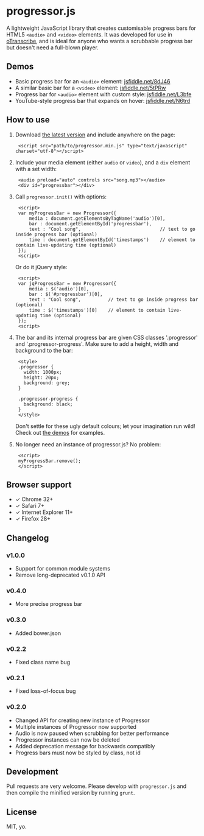 # progressor.js

A lightweight JavaScript library that creates customisable progress bars for HTML5 `<audio>` and `<video>` elements. It was developed for use in [oTranscribe](http://github.com/oTranscribe/oTranscribe), and is ideal for anyone who wants a scrubbable progress bar but doesn't need a full-blown player.

## Demos

* Basic progress bar for an `<audio>` element: [jsfiddle.net/8dJ46](http://jsfiddle.net/8dJ46/)
* A similar basic bar for a `<video>` element: [jsfiddle.net/5tPRw](http://jsfiddle.net/5tPRw/)
* Progress bar for `<audio>` element with custom style: [jsfiddle.net/L3bfe](http://jsfiddle.net/6GbSK/)
* YouTube-style progress bar that expands on hover: [jsfiddle.net/N6trd](http://jsfiddle.net/N6trd/)

## How to use

1. Download [the latest version](https://raw.github.com/ejb/progressor.js/master/progressor.min.js) and include anywhere on the page:

        <script src="path/to/progressor.min.js" type="text/javascript" charset="utf-8"></script>

2. Include your media element (either `audio` or `video`), and a `div` element with a set width:

        <audio preload="auto" controls src="song.mp3"></audio>
        <div id="progressbar"></div>

3. Call `progressor.init()` with options:

        <script>
        var myProgressBar = new Progressor({
            media : document.getElementsByTagName('audio')[0],
            bar : document.getElementById('progressbar'),
            text : "Cool song",                             // text to go inside progress bar (optional)
            time : document.getElementById('timestamps')    // element to contain live-updating time (optional)
        });
        <script>
            
    Or do it jQuery style:
    
        <script>
        var jqProgressBar = new Progressor({
            media : $('audio')[0],
            bar : $('#progressbar')[0],
            text : "Cool song",          // text to go inside progress bar (optional)
            time : $('timestamps')[0]    // element to contain live-updating time (optional)
        });
        <script>    

4. The bar and its internal progress bar are given CSS classes '.progressor' and '.progressor-progress'. Make sure to add a height, width and background to the bar:

        <style>
        .progressor {
          width: 1000px;
          height: 20px;
          background: grey;
        }

        .progressor-progress {
          background: black;
        }
        </style>
        
    Don't settle for these ugly default colours; let your imagination run wild! Check out [the demos](#demos) for examples.
    
5. No longer need an instance of progressor.js? No problem:

        <script>    
        myProgressBar.remove();
        </script>
    
## Browser support

- ✓ Chrome 32+
- ✓ Safari 7+
- ✓ Internet Explorer 11+
- ✓ Firefox 28+
    
## Changelog

### v1.0.0

- Support for common module systems
- Remove long-deprecated v0.1.0 API

### v0.4.0

- More precise progress bar

### v0.3.0

- Added bower.json

### v0.2.2

- Fixed class name bug

### v0.2.1

- Fixed loss-of-focus bug

### v0.2.0

- Changed API for creating new instance of Progressor
- Multiple instances of Progressor now supported
- Audio is now paused when scrubbing for better performance
- Progressor instances can now be deleted
- Added deprecation message for backwards compatibly
- Progress bars must now be styled by class, not id
    
## Development

Pull requests are very welcome. Please develop with `progressor.js` and then compile the minified version by running `grunt`.

## License

MIT, yo.
